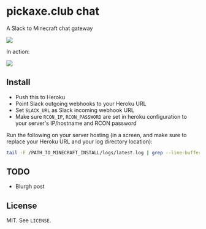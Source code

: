 # pickaxe.club chat

A Slack to Minecraft chat gateway

![](https://raw.githubusercontent.com/qrush/pickaxechat/master/screenshot.png)

In action:

![](https://raw.githubusercontent.com/qrush/pickaxechat/master/gateway.gif)

## Install

* Push this to Heroku
* Point Slack outgoing webhooks to your Heroku URL
* Set `SLACK_URL` as Slack incoming webhook URL
* Make sure `RCON_IP`, `RCON_PASSWORD` are set in heroku configuration to your server's IP/hostname and RCON password

Run the following on your server hosting (in a screen, and make sure to replace your Heroku URL and your log directory location):

``` sh
tail -F /PATH_TO_MINECRAFT_INSTALL/logs/latest.log | grep --line-buffered ": <" | while read x ; do echo -ne $x | curl -X POST -d @- https://YOUR_HEROKU_URL.herokuapp.com/minecraft/hook ; done
```

## TODO

* Blurgh post

## License

MIT. See `LICENSE`.
